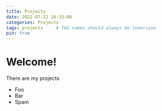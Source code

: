```yaml
---
title: Projects
date: 2022-07-22 16:33:00
categories: Projects
tags: projects     # TAG names should always be lowercase
pin: true
---
```


# Welcome!
There are my projects
* Foo
* Bar
* Spam
